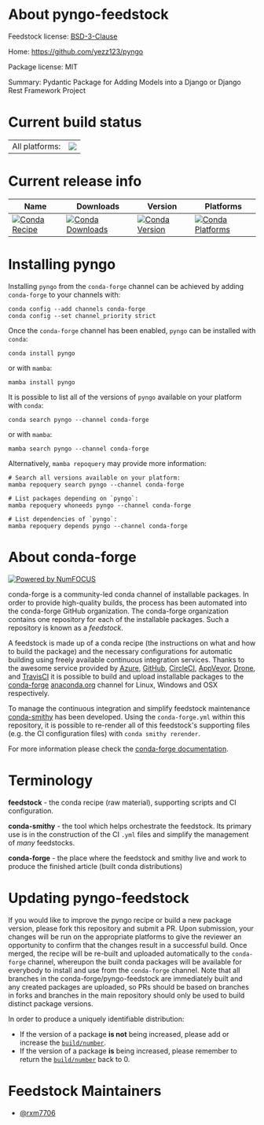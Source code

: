 About pyngo-feedstock
=====================

Feedstock license: [BSD-3-Clause](https://github.com/conda-forge/pyngo-feedstock/blob/main/LICENSE.txt)

Home: https://github.com/yezz123/pyngo

Package license: MIT

Summary: Pydantic Package for Adding Models into a Django or Django Rest Framework Project

Current build status
====================


<table><tr><td>All platforms:</td>
    <td>
      <a href="https://dev.azure.com/conda-forge/feedstock-builds/_build/latest?definitionId=18751&branchName=main">
        <img src="https://dev.azure.com/conda-forge/feedstock-builds/_apis/build/status/pyngo-feedstock?branchName=main">
      </a>
    </td>
  </tr>
</table>

Current release info
====================

| Name | Downloads | Version | Platforms |
| --- | --- | --- | --- |
| [![Conda Recipe](https://img.shields.io/badge/recipe-pyngo-green.svg)](https://anaconda.org/conda-forge/pyngo) | [![Conda Downloads](https://img.shields.io/conda/dn/conda-forge/pyngo.svg)](https://anaconda.org/conda-forge/pyngo) | [![Conda Version](https://img.shields.io/conda/vn/conda-forge/pyngo.svg)](https://anaconda.org/conda-forge/pyngo) | [![Conda Platforms](https://img.shields.io/conda/pn/conda-forge/pyngo.svg)](https://anaconda.org/conda-forge/pyngo) |

Installing pyngo
================

Installing `pyngo` from the `conda-forge` channel can be achieved by adding `conda-forge` to your channels with:

```
conda config --add channels conda-forge
conda config --set channel_priority strict
```

Once the `conda-forge` channel has been enabled, `pyngo` can be installed with `conda`:

```
conda install pyngo
```

or with `mamba`:

```
mamba install pyngo
```

It is possible to list all of the versions of `pyngo` available on your platform with `conda`:

```
conda search pyngo --channel conda-forge
```

or with `mamba`:

```
mamba search pyngo --channel conda-forge
```

Alternatively, `mamba repoquery` may provide more information:

```
# Search all versions available on your platform:
mamba repoquery search pyngo --channel conda-forge

# List packages depending on `pyngo`:
mamba repoquery whoneeds pyngo --channel conda-forge

# List dependencies of `pyngo`:
mamba repoquery depends pyngo --channel conda-forge
```


About conda-forge
=================

[![Powered by
NumFOCUS](https://img.shields.io/badge/powered%20by-NumFOCUS-orange.svg?style=flat&colorA=E1523D&colorB=007D8A)](https://numfocus.org)

conda-forge is a community-led conda channel of installable packages.
In order to provide high-quality builds, the process has been automated into the
conda-forge GitHub organization. The conda-forge organization contains one repository
for each of the installable packages. Such a repository is known as a *feedstock*.

A feedstock is made up of a conda recipe (the instructions on what and how to build
the package) and the necessary configurations for automatic building using freely
available continuous integration services. Thanks to the awesome service provided by
[Azure](https://azure.microsoft.com/en-us/services/devops/), [GitHub](https://github.com/),
[CircleCI](https://circleci.com/), [AppVeyor](https://www.appveyor.com/),
[Drone](https://cloud.drone.io/welcome), and [TravisCI](https://travis-ci.com/)
it is possible to build and upload installable packages to the
[conda-forge](https://anaconda.org/conda-forge) [anaconda.org](https://anaconda.org/)
channel for Linux, Windows and OSX respectively.

To manage the continuous integration and simplify feedstock maintenance
[conda-smithy](https://github.com/conda-forge/conda-smithy) has been developed.
Using the ``conda-forge.yml`` within this repository, it is possible to re-render all of
this feedstock's supporting files (e.g. the CI configuration files) with ``conda smithy rerender``.

For more information please check the [conda-forge documentation](https://conda-forge.org/docs/).

Terminology
===========

**feedstock** - the conda recipe (raw material), supporting scripts and CI configuration.

**conda-smithy** - the tool which helps orchestrate the feedstock.
                   Its primary use is in the construction of the CI ``.yml`` files
                   and simplify the management of *many* feedstocks.

**conda-forge** - the place where the feedstock and smithy live and work to
                  produce the finished article (built conda distributions)


Updating pyngo-feedstock
========================

If you would like to improve the pyngo recipe or build a new
package version, please fork this repository and submit a PR. Upon submission,
your changes will be run on the appropriate platforms to give the reviewer an
opportunity to confirm that the changes result in a successful build. Once
merged, the recipe will be re-built and uploaded automatically to the
`conda-forge` channel, whereupon the built conda packages will be available for
everybody to install and use from the `conda-forge` channel.
Note that all branches in the conda-forge/pyngo-feedstock are
immediately built and any created packages are uploaded, so PRs should be based
on branches in forks and branches in the main repository should only be used to
build distinct package versions.

In order to produce a uniquely identifiable distribution:
 * If the version of a package **is not** being increased, please add or increase
   the [``build/number``](https://docs.conda.io/projects/conda-build/en/latest/resources/define-metadata.html#build-number-and-string).
 * If the version of a package **is** being increased, please remember to return
   the [``build/number``](https://docs.conda.io/projects/conda-build/en/latest/resources/define-metadata.html#build-number-and-string)
   back to 0.

Feedstock Maintainers
=====================

* [@rxm7706](https://github.com/rxm7706/)

